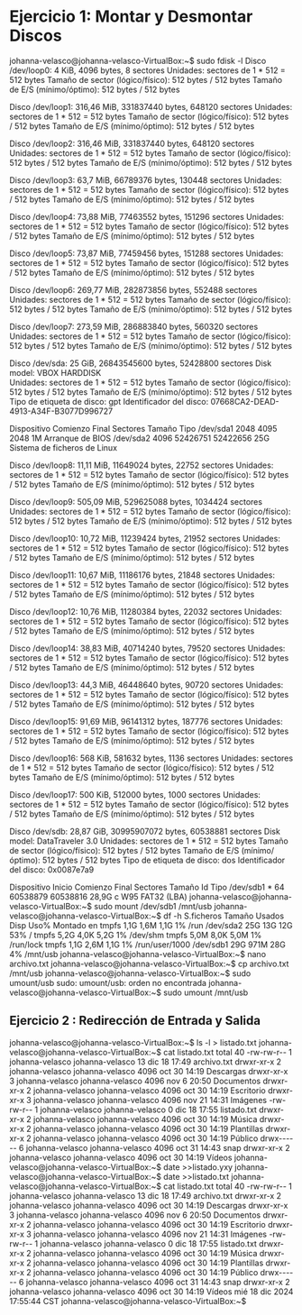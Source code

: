 # Ejercicio 1: Montar y Desmontar Discos

johanna-velasco@johanna-velasco-VirtualBox:~$ sudo fdisk -l
Disco /dev/loop0: 4 KiB, 4096 bytes, 8 sectores
Unidades: sectores de 1 * 512 = 512 bytes
Tamaño de sector (lógico/físico): 512 bytes / 512 bytes
Tamaño de E/S (mínimo/óptimo): 512 bytes / 512 bytes


Disco /dev/loop1: 316,46 MiB, 331837440 bytes, 648120 sectores
Unidades: sectores de 1 * 512 = 512 bytes
Tamaño de sector (lógico/físico): 512 bytes / 512 bytes
Tamaño de E/S (mínimo/óptimo): 512 bytes / 512 bytes


Disco /dev/loop2: 316,46 MiB, 331837440 bytes, 648120 sectores
Unidades: sectores de 1 * 512 = 512 bytes
Tamaño de sector (lógico/físico): 512 bytes / 512 bytes
Tamaño de E/S (mínimo/óptimo): 512 bytes / 512 bytes


Disco /dev/loop3: 63,7 MiB, 66789376 bytes, 130448 sectores
Unidades: sectores de 1 * 512 = 512 bytes
Tamaño de sector (lógico/físico): 512 bytes / 512 bytes
Tamaño de E/S (mínimo/óptimo): 512 bytes / 512 bytes


Disco /dev/loop4: 73,88 MiB, 77463552 bytes, 151296 sectores
Unidades: sectores de 1 * 512 = 512 bytes
Tamaño de sector (lógico/físico): 512 bytes / 512 bytes
Tamaño de E/S (mínimo/óptimo): 512 bytes / 512 bytes


Disco /dev/loop5: 73,87 MiB, 77459456 bytes, 151288 sectores
Unidades: sectores de 1 * 512 = 512 bytes
Tamaño de sector (lógico/físico): 512 bytes / 512 bytes
Tamaño de E/S (mínimo/óptimo): 512 bytes / 512 bytes


Disco /dev/loop6: 269,77 MiB, 282873856 bytes, 552488 sectores
Unidades: sectores de 1 * 512 = 512 bytes
Tamaño de sector (lógico/físico): 512 bytes / 512 bytes
Tamaño de E/S (mínimo/óptimo): 512 bytes / 512 bytes


Disco /dev/loop7: 273,59 MiB, 286883840 bytes, 560320 sectores
Unidades: sectores de 1 * 512 = 512 bytes
Tamaño de sector (lógico/físico): 512 bytes / 512 bytes
Tamaño de E/S (mínimo/óptimo): 512 bytes / 512 bytes


Disco /dev/sda: 25 GiB, 26843545600 bytes, 52428800 sectores
Disk model: VBOX HARDDISK   
Unidades: sectores de 1 * 512 = 512 bytes
Tamaño de sector (lógico/físico): 512 bytes / 512 bytes
Tamaño de E/S (mínimo/óptimo): 512 bytes / 512 bytes
Tipo de etiqueta de disco: gpt
Identificador del disco: 07668CA2-DEAD-4913-A34F-B3077D996727

Dispositivo Comienzo    Final Sectores Tamaño Tipo
/dev/sda1       2048     4095     2048     1M Arranque de BIOS
/dev/sda2       4096 52426751 52422656    25G Sistema de ficheros de Linux


Disco /dev/loop8: 11,11 MiB, 11649024 bytes, 22752 sectores
Unidades: sectores de 1 * 512 = 512 bytes
Tamaño de sector (lógico/físico): 512 bytes / 512 bytes
Tamaño de E/S (mínimo/óptimo): 512 bytes / 512 bytes


Disco /dev/loop9: 505,09 MiB, 529625088 bytes, 1034424 sectores
Unidades: sectores de 1 * 512 = 512 bytes
Tamaño de sector (lógico/físico): 512 bytes / 512 bytes
Tamaño de E/S (mínimo/óptimo): 512 bytes / 512 bytes


Disco /dev/loop10: 10,72 MiB, 11239424 bytes, 21952 sectores
Unidades: sectores de 1 * 512 = 512 bytes
Tamaño de sector (lógico/físico): 512 bytes / 512 bytes
Tamaño de E/S (mínimo/óptimo): 512 bytes / 512 bytes


Disco /dev/loop11: 10,67 MiB, 11186176 bytes, 21848 sectores
Unidades: sectores de 1 * 512 = 512 bytes
Tamaño de sector (lógico/físico): 512 bytes / 512 bytes
Tamaño de E/S (mínimo/óptimo): 512 bytes / 512 bytes


Disco /dev/loop12: 10,76 MiB, 11280384 bytes, 22032 sectores
Unidades: sectores de 1 * 512 = 512 bytes
Tamaño de sector (lógico/físico): 512 bytes / 512 bytes
Tamaño de E/S (mínimo/óptimo): 512 bytes / 512 bytes


Disco /dev/loop14: 38,83 MiB, 40714240 bytes, 79520 sectores
Unidades: sectores de 1 * 512 = 512 bytes
Tamaño de sector (lógico/físico): 512 bytes / 512 bytes
Tamaño de E/S (mínimo/óptimo): 512 bytes / 512 bytes


Disco /dev/loop13: 44,3 MiB, 46448640 bytes, 90720 sectores
Unidades: sectores de 1 * 512 = 512 bytes
Tamaño de sector (lógico/físico): 512 bytes / 512 bytes
Tamaño de E/S (mínimo/óptimo): 512 bytes / 512 bytes


Disco /dev/loop15: 91,69 MiB, 96141312 bytes, 187776 sectores
Unidades: sectores de 1 * 512 = 512 bytes
Tamaño de sector (lógico/físico): 512 bytes / 512 bytes
Tamaño de E/S (mínimo/óptimo): 512 bytes / 512 bytes


Disco /dev/loop16: 568 KiB, 581632 bytes, 1136 sectores
Unidades: sectores de 1 * 512 = 512 bytes
Tamaño de sector (lógico/físico): 512 bytes / 512 bytes
Tamaño de E/S (mínimo/óptimo): 512 bytes / 512 bytes


Disco /dev/loop17: 500 KiB, 512000 bytes, 1000 sectores
Unidades: sectores de 1 * 512 = 512 bytes
Tamaño de sector (lógico/físico): 512 bytes / 512 bytes
Tamaño de E/S (mínimo/óptimo): 512 bytes / 512 bytes


Disco /dev/sdb: 28,87 GiB, 30995907072 bytes, 60538881 sectores
Disk model: DataTraveler 3.0
Unidades: sectores de 1 * 512 = 512 bytes
Tamaño de sector (lógico/físico): 512 bytes / 512 bytes
Tamaño de E/S (mínimo/óptimo): 512 bytes / 512 bytes
Tipo de etiqueta de disco: dos
Identificador del disco: 0x0087e7a9

Dispositivo Inicio Comienzo    Final Sectores Tamaño Id Tipo
/dev/sdb1   *            64 60538879 60538816  28,9G  c W95 FAT32 (LBA)
johanna-velasco@johanna-velasco-VirtualBox:~$ sudo mount /dev/sdb1 /mnt/usb
johanna-velasco@johanna-velasco-VirtualBox:~$ df -h
S.ficheros     Tamaño Usados  Disp Uso% Montado en
tmpfs            1,1G   1,6M  1,1G   1% /run
/dev/sda2         25G    13G   12G  53% /
tmpfs            5,2G   4,0K  5,2G   1% /dev/shm
tmpfs            5,0M   8,0K  5,0M   1% /run/lock
tmpfs            1,1G   2,6M  1,1G   1% /run/user/1000
/dev/sdb1         29G   971M   28G   4% /mnt/usb
johanna-velasco@johanna-velasco-VirtualBox:~$ nano archivo.txt
johanna-velasco@johanna-velasco-VirtualBox:~$ cp archivo.txt /mnt/usb
johanna-velasco@johanna-velasco-VirtualBox:~$ sudo umount/usb
sudo: umount/usb: orden no encontrada
johanna-velasco@johanna-velasco-VirtualBox:~$ sudo umount /mnt/usb 

## Ejercicio 2 : Redirección de Entrada y Salida

johanna-velasco@johanna-velasco-VirtualBox:~$ ls -l > listado.txt
johanna-velasco@johanna-velasco-VirtualBox:~$ cat listado.txt
total 40
-rw-rw-r-- 1 johanna-velasco johanna-velasco   13 dic 18 17:49 archivo.txt
drwxr-xr-x 2 johanna-velasco johanna-velasco 4096 oct 30 14:19 Descargas
drwxr-xr-x 3 johanna-velasco johanna-velasco 4096 nov  6 20:50 Documentos
drwxr-xr-x 2 johanna-velasco johanna-velasco 4096 oct 30 14:19 Escritorio
drwxr-xr-x 3 johanna-velasco johanna-velasco 4096 nov 21 14:31 Imágenes
-rw-rw-r-- 1 johanna-velasco johanna-velasco    0 dic 18 17:55 listado.txt
drwxr-xr-x 2 johanna-velasco johanna-velasco 4096 oct 30 14:19 Música
drwxr-xr-x 2 johanna-velasco johanna-velasco 4096 oct 30 14:19 Plantillas
drwxr-xr-x 2 johanna-velasco johanna-velasco 4096 oct 30 14:19 Público
drwx------ 6 johanna-velasco johanna-velasco 4096 oct 31 14:43 snap
drwxr-xr-x 2 johanna-velasco johanna-velasco 4096 oct 30 14:19 Vídeos
johanna-velasco@johanna-velasco-VirtualBox:~$ date >>listado.yxy
johanna-velasco@johanna-velasco-VirtualBox:~$ date >>listado.txt
johanna-velasco@johanna-velasco-VirtualBox:~$ cat listado.txt
total 40
-rw-rw-r-- 1 johanna-velasco johanna-velasco   13 dic 18 17:49 archivo.txt
drwxr-xr-x 2 johanna-velasco johanna-velasco 4096 oct 30 14:19 Descargas
drwxr-xr-x 3 johanna-velasco johanna-velasco 4096 nov  6 20:50 Documentos
drwxr-xr-x 2 johanna-velasco johanna-velasco 4096 oct 30 14:19 Escritorio
drwxr-xr-x 3 johanna-velasco johanna-velasco 4096 nov 21 14:31 Imágenes
-rw-rw-r-- 1 johanna-velasco johanna-velasco    0 dic 18 17:55 listado.txt
drwxr-xr-x 2 johanna-velasco johanna-velasco 4096 oct 30 14:19 Música
drwxr-xr-x 2 johanna-velasco johanna-velasco 4096 oct 30 14:19 Plantillas
drwxr-xr-x 2 johanna-velasco johanna-velasco 4096 oct 30 14:19 Público
drwx------ 6 johanna-velasco johanna-velasco 4096 oct 31 14:43 snap
drwxr-xr-x 2 johanna-velasco johanna-velasco 4096 oct 30 14:19 Vídeos
mié 18 dic 2024 17:55:44 CST
johanna-velasco@johanna-velasco-VirtualBox:~$ 

